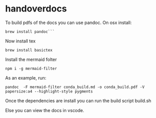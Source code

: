 # handoverdocs


To build pdfs of the docs you can use pandoc. On osx install:

```
brew install pandoc```
```
Now install tex
```
brew install basictex
```
Install the mermaid folter
```
npm i -g mermaid-filter
```
As an example, run:
```
pandoc  -F mermaid-filter conda_build.md -o conda_build.pdf -V papersize:a4 --highlight-style pygments
```

Once the dependencies are install you can run the build script build.sh

Else you can view the docs in vscode.
